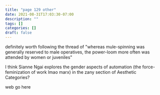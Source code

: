 ```yaml
---
title: "page 129 other"
date: 2021-08-31T17:03:30-07:00
description: ""
tags: []
categories: []
draft: false
---
```


definitely worth following the thread of "whereas mule-spinning was generally reserved to male operatives, the power-loom more often was attended by women or juveniles"

I think Sianne Ngai explores the gender aspects of automation (the force-feminization of work lmao marx) in the zany section of Aesthetic Categories? 

web go here